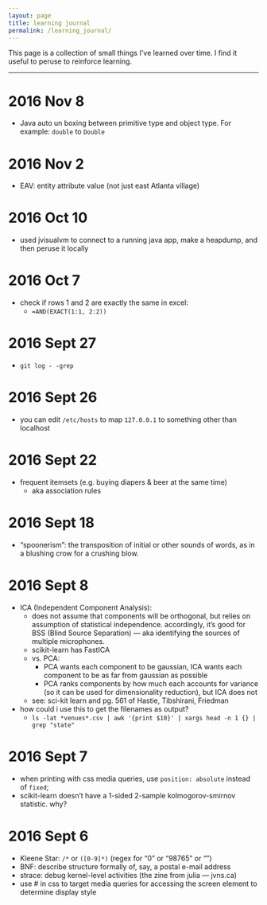 ```yaml
---
layout: page
title: learning journal
permalink: /learning_journal/
---
```


This page is a collection of small things I've learned over time. I find it useful to peruse to reinforce learning.


---

2016 Nov 8
===

- Java auto un boxing between primitive type and object type. For example: `double` to `Double`


2016 Nov 2
===

- EAV: entity attribute value (not just east Atlanta village)


2016 Oct 10
===

- used jvisualvm to connect to a running java app, make a heapdump, and then peruse it locally


2016 Oct 7
===

- check if rows 1 and 2 are exactly the same in excel:
    - `=AND(EXACT(1:1, 2:2))`


2016 Sept 27
===

- `git log - -grep`


2016 Sept 26
===

- you can edit `/etc/hosts` to map `127.0.0.1` to something other than localhost


2016 Sept 22
===

- frequent itemsets (e.g. buying diapers & beer at the same time)
    - aka association rules


2016 Sept 18
===

- “spoonerism”: the transposition of initial or other sounds of words, as in a blushing crow for a crushing blow.


2016 Sept 8
===

- ICA (Independent Component Analysis):
    - does not assume that components will be orthogonal, but relies on assumption of statistical independence. accordingly, it’s good for BSS (Blind Source Separation) — aka identifying the sources of multiple microphones.
    - scikit-learn has FastICA
    - vs. PCA:
        - PCA wants each component to be gaussian, ICA wants each component to be as far from gaussian as possible
        - PCA ranks components by how much each accounts for variance (so it can be used for dimensionality reduction), but ICA does not
    - see: sci-kit learn and pg. 561 of Hastie, Tibshirani, Friedman
- how could i use this to get the filenames as output?
    - `ls -lat *venues*.csv | awk '{print $10}' | xargs head -n 1 {} | grep "state"`


2016 Sept 7
===

- when printing with css media queries, use `position: absolute` instead of `fixed`;
- scikit-learn doesn’t have a 1-sided 2-sample kolmogorov-smirnov statistic. why?


2016 Sept 6
===

- Kleene Star: `/*` or `([0-9]*)` (regex for “0” or “98765” or “”)
- BNF: describe structure formally of, say, a postal e-mail address
- strace: debug kernel-level activities (the zine from julia — jvns.ca)
- use # in css to target media queries for accessing the screen element to determine display style
